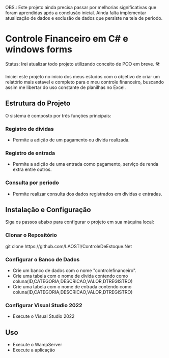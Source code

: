 OBS.: Este projeto ainda precisa passar por melhorias significativas que foram aprendidas após a conclusão inicial. Ainda falta implementar atualização de dados e exclusão de dados que persiste na tela de periodo.
<h1> Controle Financeiro em C# e windows forms </h1>
Status: Irei atualizar todo projeto utilizando conceito de POO em breve. 🛠️
<br></br>
Iniciei este projeto no início dos meus estudos com o objetivo de criar um relatório mais estavel e completo para o meu controle financeiro, buscando assim me libertar do uso constante de planilhas no Excel.
<h2>Estrutura do Projeto</h2>
O sistema é composto por três funções principais:

<h3>Registro de dividas</h3>
<ul>
  <li>Permite a adição de um pagamento ou divida realizada.</li>
</ul>
<h3>Registro de entrada</h3>
<ul>
  <li>Permite a adição de uma entrada como pagamento, serviço de renda extra entre outros.</li>
</ul>
<h3>Consulta por periodo</h3>
<ul>
  <li>Permite realizar consulta dos dados registrados em dividas e entradas.</li>
</ul>
<h2>Instalação e Configuração</h2>
Siga os passos abaixo para configurar o projeto em sua máquina local:
<h3>Clonar o Repositório</h3>
  git clone https://github.com/LAOSTI/ControleDeEstoque.Net
<h3>Configurar o Banco de Dados</h3>
  <ul>
    <li>Crie um banco de dados com o nome "controlefinanceiro".</li>
    <li>Crie uma tabela com o nome de divida contendo como coluna(ID,CATEGORIA,DESCRICAO,VALOR,DTREGISTRO)</li>
    <li>Crie uma tabela com o nome de entrada contendo como coluna(ID,CATEGORIA,DESCRICAO,VALOR,DTREGISTRO)</li>
  </ul>
<h3>Configurar Visual Studio 2022</h3>
  <ul>
    <li>Execute o Visual Studio 2022</li>
  </ul>
<h2>Uso</h3>
  <ul>
    <li>Execute o WampServer</li>
    <li>Execute a aplicação</li>
  </ul>
